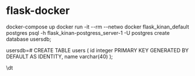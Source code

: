 # flask-docker
docker-compose up
docker run -it --rm --netwo
docker flask_kinan_default postgres psql -h flask_kinan-postgress_server-1 -U postgres
create database usersdb;


usersdb=# CREATE TABLE users (
    id     integer PRIMARY KEY GENERATED BY DEFAULT AS IDENTITY,
    name    varchar(40)
);

\dt
